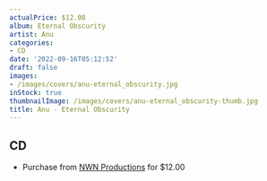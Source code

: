 ```yaml
---
actualPrice: $12.00
album: Eternal Obscurity
artist: Anu
categories:
- CD
date: '2022-09-16T05:12:52'
draft: false
images:
- /images/covers/anu-eternal_obscurity.jpg
inStock: true
thumbnailImage: /images/covers/anu-eternal_obscurity-thumb.jpg
title: Anu - Eternal Obscurity
---
```


## CD
* Purchase from [NWN Productions](http://shop.nwnprod.com/index.php?route=product/product&path=93&product_id=27795&sort=pd.name&order=ASC) for $12.00
